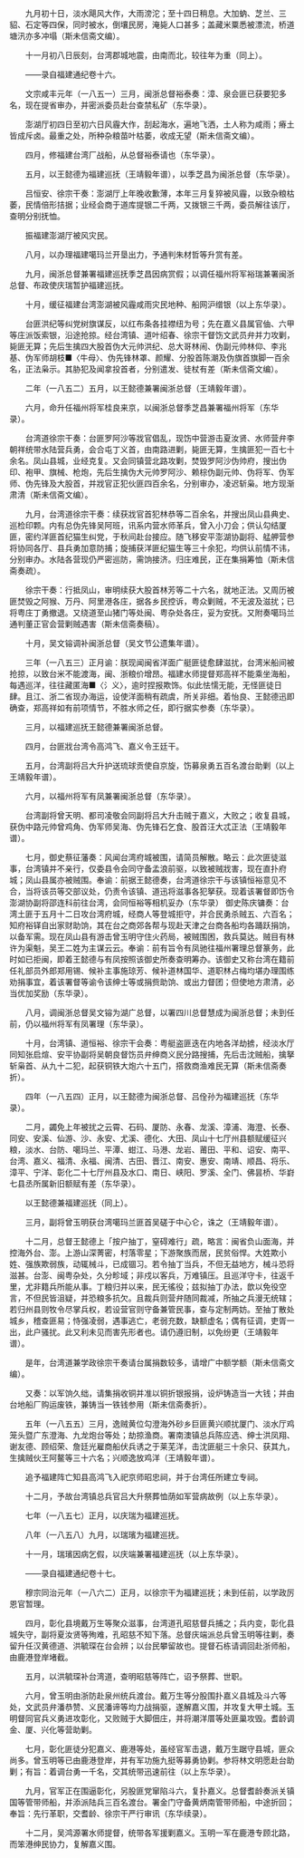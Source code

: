 <!-- { "loadSidebar": true } -->
　　九月初十日，淡水飓风大作，大雨滂沱；至十四日稍息。大加蚋、芝兰、三貂、石定等四保，同时被水，倒壤民房，淹毙人口甚多；盖藏米粟悉被漂流，桥道塘汛亦多冲塌（斯未信斋文编）。

　　十一月初八日辰刻，台湾郡城地震，由南而北，较往年为重（同上）。

　　——录自福建通纪卷十六。

　　文宗咸丰元年（一八五一）三月，闽浙总督裕泰奏：漳、泉会匪已获要犯多名，现在提省审办，并密派委员赴台查禁私矿（东华录）。

　　澎湖厅初四日至初六日风霾大作，刮起海水，遍地飞洒，土人称为咸雨；瘠土皆成斥卤。最重之处，所种杂粮苗叶枯萎，收成无望（斯未信斋文编）。

　　四月，修福建台湾厂战船，从总督裕泰请也（东华录）。

　　五月，以王懿德为福建巡抚（王靖毅年谱），以季芝昌为闽浙总督（东华录）。

　　吕恒安、徐宗干奏：澎湖厅上年晚收歉薄，本年三月复猝被风霾，以致杂粮枯萎，民情倍形拮据；业经会商于道库提银二千两，又拨银三千两，委员解往该厅，查明分别抚恤。

　　振福建澎湖厅被风灾民。

　　八月，以办理福建噶玛兰开垦出力，予通判朱材哲等升赏有差。

　　九月，闽浙总督兼署福建巡抚季芝昌因病赏假；以调任福州将军裕瑞兼署闽浙总督、布政使庆瑞暂护福建巡抚。

　　十月，缓征福建台湾澎湖被风霾咸雨灾民地种、船网沪缯银（以上东华录）。

　　台匪洪纪等纠党树旗谋反，以红布条各挂襟纽为号；先在嘉义县属官伷、六甲等庄派饭索银，沿途抢掠。经台湾镇、道叶绍春、徐宗干督饬文武员弁并力攻剿，毙匪无算；先后生擒四大股首伪大元帅洪纪、总大哥林闹、伪副元帅林仰、李兆基、伪军师胡枝■〈牛母〉、伪先锋林罩、颜耀、分股首陈潮及伪旗首旗脚一百余名，正法枭示。其胁犯及闻拿投首者，分别遣发、徒杖有差（斯未信斋文编）。

　　二年（一八五二）五月，以王懿德兼署闽浙总督（王靖毅年谱）。

　　六月，命升任福州将军桂良来京，以闽浙总督季芝昌兼署福州将军（东华录）。

　　台湾道徐宗干奏：台匪罗阿沙等戕官倡乱，现饬中营游击夏汝贤、水师营弁李朝祥统带水陆营兵勇，会合屯丁义首，由南路进剿，毙匪无算，生擒匪犯一百七十余名。凤山县城，业经克复。又会同镇营北路攻剿，焚毁罗阿沙伪帅府，搜出伪印、袍甲、旗械、枪炮，先后生擒伪大元帅罗阿沙、赖棕伪副元帅、伪将军、伪军师、伪先锋及大股首，并戕官正犯伙匪四百余名，分别审办，凌迟斩枭。地方现渐肃清（斯未信斋文编）。

　　九月，台湾道徐宗干奏：续获戕官首犯林恭等二百余名，并搜出凤山县典史、巡检印颗。内有总伪先锋吴阿班，讯系内营水师革兵，曾入小刀会；供认勾结厦匪，密约洋匪首纪猫生纠党，于秋间赴台接应。随飞移安平澎湖协副将、艋舺营参将协同各厅、县兵勇加意防捕；旋捕获洋匪纪猫生等三十余犯，均供认前情不讳，分别审办。水陆各营现仍严密巡防，需饷接济。归庄难民，正在集捐筹恤（斯未信斋奏疏）。

　　徐宗干奏：行抵凤山，审明续获大股首林芳等二十六名，就地正法。又周历被匪焚毁之阿猴、万丹、阿里港各庄，据各乡民控诉，粤众剿贼，不无波及滋扰；已将粤庄丁勇撤退。又绕道至山猪门等处闽、粤杂处各庄，妥为安抚。又附奏噶玛兰通判董正官会营剿贼遇害（斯未信斋奏稿）。

　　十月，吴文镕调补闽浙总督（吴文节公遗集年谱）。

　　三年（一八五三）正月谕：朕现闻闽省洋面广艇匪徒愈肆滋扰，台湾米船间被抢掠，以致台米不能渡海，闽、浙粮价增昂。福建水师提督郑高祥不能乘坐海船，每遇巡洋，往往藏匿海■〈氵义〉，逾时捏报欺饰。似此怯懦无能，无怪匪徒日肆。且江、浙二省现办海运，设使洋面稍有疏虞，所关非细。着怡良、王懿德迅即确查，郑高祥如有前项情节，不胜水师之任，即行据实参奏（东华录）。

　　三月，以福建巡抚王懿德兼署闽浙总督。

　　四月，台匪戕台湾令高鸿飞、嘉义令王廷干。

　　五月，台湾副将吕大升护送琉球贡使自京旋，饬募泉勇五百名渡台助剿（以上王靖毅年谱）。

　　六月，以福州将军有凤兼署闽浙总督（东华录）。

　　台湾副将曾天明、都司凌敬会同副将吕大升击贼于嘉义，大败之；收复县城，获伪中路元帅曾鸡角、伪军师吴海、伪先锋石乞食、股首汪大忒正法（王靖毅年谱）。

　　七月，御史蔡征藩奏：风闻台湾府城被围，请简员解散。略云：此次匪徒滋事，台湾镇并不亲行，仅委县令会同守备孟浪前驱，以致被贼戕害，现在直扑府城；凤山县属亦被贼围。奉谕：前据王懿德奏，台湾道徐宗干与该镇恒裕意见不合，当将该员等交部议处，仍责令该镇、道迅将滋事各犯拏获。现着该署督即饬令澎湖协副将邵连科前往台湾，会同恒裕等相机妥办（东华录） 御史陈庆镛奏：台湾土匪于五月十二日攻台湾府城，经商人等登城拒守，并合民勇杀贼五、六百名；知府裕铎自出家财助饷，其在台之商郊各帮与现赴天津之台商各船均各踊跃捐饷，以备军需。现在凤山县有游击曾玉明守住火药局，被贼围困，救兵莫达。贼目有林许为渠魁，吴王二姓为主谋云云。奉谕：前有旨令有凤驰往福州署理总督篆务，此时如已拒闽，即着王懿德与有凤按照该御史所奏查明筹办。该御史又称台湾在籍前任礼部员外郎郑用锡、候补主事施琼芳、候补道林国华、道职林占梅均堪办理围练劝捐事宜，着该署督等谕令该绅士等或捐赀助饷、或出力督团；但使地方肃清，必当优加奖励（东华录）。

　　八月，调闽浙总督吴文镕为湖广总督，以署四川总督慧成为闽浙总督；未到任前，仍以福州将军有凤署理（东华录）。

　　十月，台湾镇、道恒裕、徐宗干会奏：粤艇盗匪迭在内地各洋劫掳，经淡水厅同知张启煊、安平协副将吴朝良督饬员弁绅商义民分路搜捕，先后击沈贼船，擒拏斩枭首、从九十二犯，起获铜铁大炮六十五门，搭救商渔难民无算（斯未信斋奏折）。

　　四年（一八五四）正月，以王懿德为闽浙总督、吕佺孙为福建巡抚（东华录）。

　　二月，蠲免上年被扰之云霄、石码、厦防、永春、龙溪、漳浦、海澄、长泰、同安、安溪、仙游、沙、永安、尤溪、德化、大田、凤山十七厅州县额赋缓征兴粮，淡水、台防、噶玛兰、平潭、蚶江、马港、龙岩、莆田、平和、诏安、南平、台湾、嘉义、福清、永福、闽清、古田、晋江、南安、惠安、南靖、顺昌、将乐、漳平、宁洋、彰化二十七厅州县及水口、南日、峡阳、罗溪、全门、佛昙桥、华崶七县丞所属新旧额赋有差（东华录）。

　　以王懿德兼福建巡抚（同上）。

　　三月，副将曾玉明获台湾噶玛兰匪首吴磋于中心仑，诛之（王靖毅年谱）。

　　十二月，总督王懿德上「按户抽丁，窒碍难行」疏，略言：闽省负山面海，并控海外台、澎。上游山深菁密，村落零星；下游聚族而居，民贫俗悍。大姓欺小姓、强族欺弱族，动辄械斗，已成锢习。若令抽丁当兵，不但无益地方，械斗恐将滋甚。台澎、闽粤杂处，久分畛域；非戍以客兵，万难镇压。且巡洋守卡，往返千里，尤非籍兵所能从事。丁粮归并以来，民无徭役；兹拟抽丁办法，歆以免役空言，不但民皆沮疑，并恐粮多抗欠。且裁兵则营弁随同裁减，所抽之兵漫无统辖；若归州县则牧令尽掌兵权，若设营官则守备兼管民事，查与定制两妨。至抽丁散处城乡，稽查匪易；恃强凌弱，遇事逃亡，老弱充数，缺额虚名；偶有征调，吏胥一出，此户骚扰。此又利未见而害先形者也。请仍遵旧制，以免纷更（王靖毅年谱）。

　　是年，台湾道兼学政徐宗干奏请台属捐数较多，请增广中额学额（斯未信斋文编）。

　　又奏：以军饷久绌，请集捐收铜并准以铜折银报捐，设炉铸造当一大钱；并由台地船厂购运废铁，兼铸当一铁钱参用（斯未信斋奏折）。

　　五年（一八五五）三月，逸贼黄位勾澄海外砂乡巨匪黄兴顺扰厦门、淡水厅鸡笼头暨广东澄海、九龙炮台等处；劫掠渔商。署南澳镇总兵陈应选、绅士洪凤翔、谢友德、顾绍荣、詹廷光雇商船伏兵诱之于莱芜洋，击沈匪艇三十余只、获其九，生擒贼伙王阿鳌等三十六名；兴顺逸放鸡洋（王靖毅年谱）。

　　追予福建阵亡知县高鸿飞入祀京师昭忠祠，并于台湾任所建立专祠。

　　十二月，予故台湾镇总兵官吕大升祭葬恤荫如军营病故例（以上东华录）。

　　七年（一八五七）正月，以庆瑞为福建巡抚。

　　八年（一八五八）九月，以瑞璸为福建巡抚。

　　十一月，瑞璸因病乞假，以庆端兼署福建巡抚（以上东华录）。

　　——录自福建通纪卷十七。

　　穆宗同治元年（一八六二）正月，以徐宗干为福建巡抚；未到任前，以学政厉恩官暂理。

　　四月，彰化县境戴万生等聚众滋事，台湾道孔昭慈督兵捕之；兵内变，彰化县城失守，副将夏汝贤等殉难，孔昭慈不知下落。总督庆端派总兵曾玉明等往剿，奏留升任汉黄德道、洪毓琛在台会辨；以台民攀留故也。提督石栋请调回赴浙师船，由鹿港登岸堵截。

　　五月，以洪毓琛补台湾道，查明昭慈等阵亡，诏予祭葬、世职。

　　六月，曾玉明由浙防赴泉州统兵渡台。戴万生等分股围扑嘉义县城及斗六等处，文武员弁潘恭赞、义民潘谛等均力战捐驱，遂解嘉义围，并攻复大甲土城。玉明督同官兵义勇进攻彰化，又败贼于大脚佃庄，并将潮洋厝等处匪巢攻毁。耆龄调金、厦、兴化等营助剿。

　　七月，彰化匪徒分犯嘉义、鹿港等处，虽经官军击退，戴万生踞守县城，匪众尚多。曾玉明等已由鹿港登岸，并有军功施九挺等募勇协剿。参将林文明愿赴台助剿；有旨：着调台勇一千名，交其统带迅速前往（以上东华录）。

　　九月，官军正在围逼彰化，另股匪党窜陷斗六，复扑嘉义。总督耆龄奏派关镇国等管带师船，并添派陆兵三百名渡台。署金门守备黄炳南管带师船，中途折回；奉旨：先行革职，交耆龄、徐宗干严行审讯（东华续录）。

　　十二月，吴鸿源署水师提督，统带各军援剿嘉义。玉明一军在鹿港专顾北路，而笨港绅民协力，复解嘉义围。

